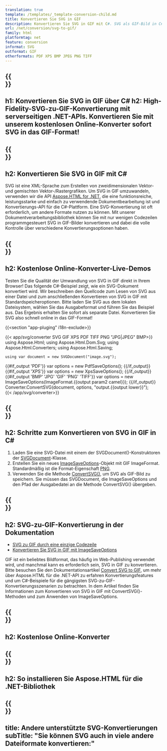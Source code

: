 ```yaml
---
translation: true
template: /templates/_template-conversion-child.md
title: Konvertieren Sie SVG in GIF
description: Konvertieren Sie SVG in GIF mit C#. SVG als GIF-Bild in C#-Code speichern. Probieren Sie den Online-SVG-zu-GIF-Konverter kostenlos aus!
url: /net/conversion/svg-to-gif/
family: html
platformtag: net
feature: conversion
informat: SVG
outformat: GIF
otherformats: PDF XPS BMP JPEG PNG TIFF
---
```


{{<section banner>}}
---
h1: Konvertieren Sie SVG in GIF über C#
h2: High-Fidelity-SVG-zu-GIF-Konvertierung mit serverseitigen .NET-APIs. Konvertieren Sie mit unserem kostenlosen Online-Konverter sofort SVG in das GIF-Format!
---

{{<section overview>}}
---
h2: Konvertieren Sie SVG in GIF mit C#
---

SVG ist eine XML-Sprache zum Erstellen von zweidimensionalen Vektor- und gemischten Vektor-/Rastergrafiken. Um SVG in GIF umzuwandeln, verwenden wir die API [Aspose.HTML for .NET](https://products.aspose.com/html/net/), die eine funktionsreiche, leistungsstarke und einfach zu verwendende Dokumentbearbeitung ist und Konvertierungs-API für die C#-Plattform. Eine SVG-Konvertierung ist oft erforderlich, um andere Formate nutzen zu können. Mit unserer Dokumentverarbeitungsbibliothek können Sie mit nur wenigen Codezeilen programmgesteuert SVG in GIF-Bilder konvertieren und dabei die volle Kontrolle über verschiedene Konvertierungsoptionen haben.

{{<section demos>}}
---
h2: Kostenlose Online-Konverter-Live-Demos
---

Testen Sie die Qualität der Umwandlung von SVG in GIF direkt in Ihrem Browser! Das folgende C#-Beispiel zeigt, wie ein SVG-Dokument konvertiert wird. Wir beschreiben den Quellcode zum Lesen von SVG aus einer Datei und zum anschließenden Konvertieren von SVG in GIF mit Standardspeicheroptionen. Bitte laden Sie SVG aus dem lokalen Dateisystem, wählen Sie das Ausgabeformat und führen Sie das Beispiel aus. Das Ergebnis erhalten Sie sofort als separate Datei. Konvertieren Sie SVG also schnell online in das GIF-Format!

{{<section "app-pluging" i18n-exclude>}}

{{< app/svg/converter SVG GIF XPS PDF TIFF PNG "JPG|JPEG" BMP>}}
using Aspose.Html;
using Aspose.Html.Dom.Svg;
using Aspose.Html.Converters;
using Aspose.Html.Saving;

    using var document = new SVGDocument("image.svg");
{{#if_output 'PDF'}}
    var options = new PdfSaveOptions();
{{/if_output}}
{{#if_output 'XPS'}}
    var options = new XpsSaveOptions();
{{/if_output}}
{{#if_output 'BMP' 'JPG' 'GIF' 'PNG' 'TIFF'}}
    var options = new ImageSaveOptions(ImageFormat.{{output param2 camel}});
{{/if_output}}
    Converter.ConvertSVG(document, options, "output.{{output lower}}");   
{{< /app/svg/converter>}}


{{<section steps>}}
---
h2: Schritte zum Konvertieren von SVG in GIF in C#
---
1. Laden Sie eine SVG-Datei mit einem der SVGDocument()-Konstruktoren der [SVGDocument](https://reference.aspose.com/html/net/aspose.html.dom.svg/svgdocument/)-Klasse.
1. Erstellen Sie ein neues [ImageSaveOptions](https://reference.aspose.com/html/net/aspose.html.saving/imagesaveoptions/)-Objekt mit GIF ImageFormat. Standardmäßig ist die Format-Eigenschaft [PNG](https://reference.aspose.com/html/net/aspose.html.rendering.image/imageformat/).
1. Verwenden Sie die Methode [ConvertSVG()](https://reference.aspose.com/html/net/aspose.html.converters/converter/convertsvg/), um SVG als GIF-Bild zu speichern. Sie müssen das SVGDocument, die ImageSaveOptions und den Pfad der Ausgabedatei an die Methode ConvertSVG() übergeben.

{{<section documentation>}}
---
h2: SVG-zu-GIF-Konvertierung in der Dokumentation
---

  - <a href="https://docs.aspose.com/html/net/converting-between-formats/svg-to-gif/#svg-to-gif-durch-eine-einzelne-codezeile " target="_blank">SVG zu GIF durch eine einzige Codezeile</a>
  - <a href="https://docs.aspose.com/html/net/converting-between-formats/svg-to-gif/#convert-svg-to-gif-using-imagesaveoptions" target="_blank" >Konvertieren Sie SVG in GIF mit ImageSaveOptions</a>

GIF ist ein beliebtes Bildformat, das häufig im Web-Publishing verwendet wird, und manchmal kann es erforderlich sein, SVG in GIF zu konvertieren. Bitte besuchen Sie den Dokumentationsartikel [Convert SVG to GIF](https://docs.aspose.com/html/net/converting-between-formats/svg-to-gif/), um mehr über Aspose.HTML für die .NET-API zu erfahren Konvertierungsfeatures und um C#-Beispiele für die gängigsten SVG-zu-GIF-Konvertierungsszenarien zu betrachten. In dem Artikel finden Sie Informationen zum Konvertieren von SVG in GIF mit ConvertSVG()-Methoden und zum Anwenden von ImageSaveOptions.

{{<section online-converters>}}
---
h2: Kostenlose Online-Konverter
---

{{<section get-started>}}
---
h2: So installieren Sie Aspose.HTML für die .NET-Bibliothek
---

{{<section other-conversions>}}
---
title: Andere unterstützte SVG-Konvertierungen
subTitle: "Sie können SVG auch in viele andere Dateiformate konvertieren:"
---